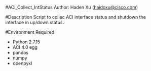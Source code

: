 #ACI_Collect_IntStatus
Author: Haden Xu (haidoxu@cisco.com)

#Description
Script to collec ACI interface status and shutdown the interface in up/down status.

#Environment
Required
* Python 2.7.15
* ACI 4.0 egg
* pandas
* numpy
* openpyxl
